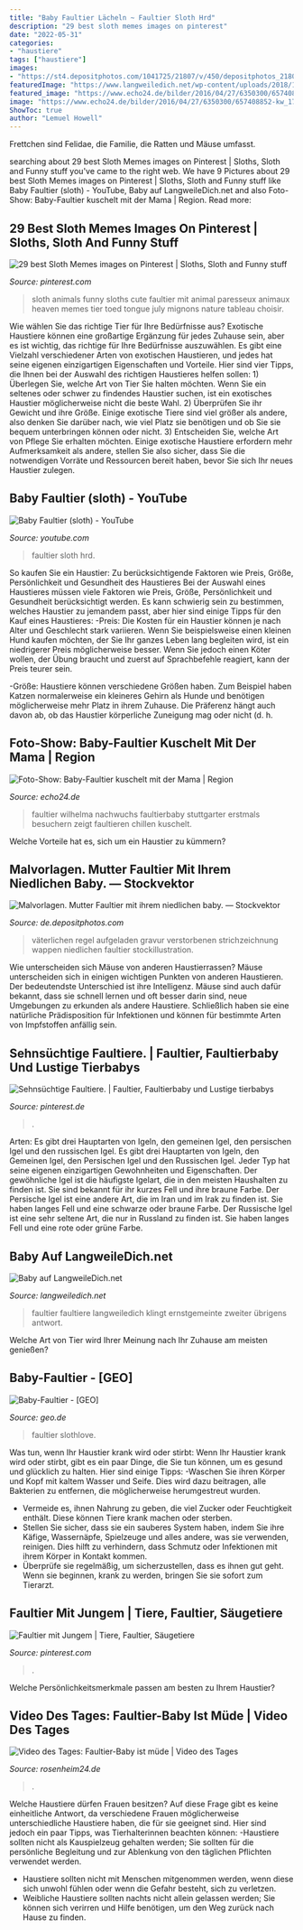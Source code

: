 ```yaml
---
title: "Baby Faultier Lächeln ~ Faultier Sloth Hrd"
description: "29 best sloth memes images on pinterest"
date: "2022-05-31"
categories:
- "haustiere"
tags: ["haustiere"]
images:
- "https://st4.depositphotos.com/1041725/21807/v/450/depositphotos_218078998-stock-illustration-white-hart-generally-charged-paternal.jpg"
featuredImage: "https://www.langweiledich.net/wp-content/uploads/2018/11/baby-faultiere.jpg"
featured_image: "https://www.echo24.de/bilder/2016/04/27/6350300/657408852-kw_17c_faultier_nachwuchs_27_04_16_bild_2-1j75.jpg"
image: "https://www.echo24.de/bilder/2016/04/27/6350300/657408852-kw_17c_faultier_nachwuchs_27_04_16_bild_2-1j75.jpg"
ShowToc: true
author: "Lemuel Howell"
---
```



Frettchen sind Felidae, die Familie, die Ratten und Mäuse umfasst.

	

		
searching about 29 best Sloth Memes images on Pinterest | Sloths, Sloth and Funny stuff you've came to the right web. We have 9 Pictures about 29 best Sloth Memes images on Pinterest | Sloths, Sloth and Funny stuff like Baby Faultier (sloth) - YouTube, Baby auf LangweileDich.net and also Foto-Show: Baby-Faultier kuschelt mit der Mama | Region. Read more:
		
    
## 29 Best Sloth Memes Images On Pinterest | Sloths, Sloth And Funny Stuff

<img loading=lazy src="https://i.pinimg.com/736x/7d/10/17/7d1017f1b42f021e52851e04e677f48d.jpg" onerror="this.onerror=null;this.src='https://tse3.mm.bing.net/th?id=OIP.wFfyUwG22uhG-fkFBQG5EgHaLA&amp;pid=15.1';" alt="29 best Sloth Memes images on Pinterest | Sloths, Sloth and Funny stuff">

_Source: pinterest.com_

>sloth animals funny sloths cute faultier mit animal paresseux animaux heaven memes tier toed tongue july mignons nature tableau choisir. 

	

Wie wählen Sie das richtige Tier für Ihre Bedürfnisse aus?
Exotische Haustiere können eine großartige Ergänzung für jedes Zuhause sein, aber es ist wichtig, das richtige für Ihre Bedürfnisse auszuwählen. Es gibt eine Vielzahl verschiedener Arten von exotischen Haustieren, und jedes hat seine eigenen einzigartigen Eigenschaften und Vorteile. Hier sind vier Tipps, die Ihnen bei der Auswahl des richtigen Haustieres helfen sollen: 1) Überlegen Sie, welche Art von Tier Sie halten möchten. Wenn Sie ein seltenes oder schwer zu findendes Haustier suchen, ist ein exotisches Haustier möglicherweise nicht die beste Wahl. 2) Überprüfen Sie ihr Gewicht und ihre Größe. Einige exotische Tiere sind viel größer als andere, also denken Sie darüber nach, wie viel Platz sie benötigen und ob Sie sie bequem unterbringen können oder nicht. 3) Entscheiden Sie, welche Art von Pflege Sie erhalten möchten. Einige exotische Haustiere erfordern mehr Aufmerksamkeit als andere, stellen Sie also sicher, dass Sie die notwendigen Vorräte und Ressourcen bereit haben, bevor Sie sich Ihr neues Haustier zulegen.

    
## Baby Faultier (sloth) - YouTube

<img loading=lazy src="http://i.ytimg.com/vi/hRd-GfGYHLQ/maxresdefault.jpg" onerror="this.onerror=null;this.src='https://tse1.mm.bing.net/th?id=OIP.eRbZKcoI_ICASvEvdqyipAHaEK&amp;pid=15.1';" alt="Baby Faultier (sloth) - YouTube">

_Source: youtube.com_

>faultier sloth hrd. 

	

So kaufen Sie ein Haustier: Zu berücksichtigende Faktoren wie Preis, Größe, Persönlichkeit und Gesundheit des Haustieres
Bei der Auswahl eines Haustieres müssen viele Faktoren wie Preis, Größe, Persönlichkeit und Gesundheit berücksichtigt werden. Es kann schwierig sein zu bestimmen, welches Haustier zu jemandem passt, aber hier sind einige Tipps für den Kauf eines Haustieres:
-Preis: Die Kosten für ein Haustier können je nach Alter und Geschlecht stark variieren. Wenn Sie beispielsweise einen kleinen Hund kaufen möchten, der Sie Ihr ganzes Leben lang begleiten wird, ist ein niedrigerer Preis möglicherweise besser. Wenn Sie jedoch einen Köter wollen, der Übung braucht und zuerst auf Sprachbefehle reagiert, kann der Preis teurer sein.

-Größe: Haustiere können verschiedene Größen haben. Zum Beispiel haben Katzen normalerweise ein kleineres Gehirn als Hunde und benötigen möglicherweise mehr Platz in ihrem Zuhause. Die Präferenz hängt auch davon ab, ob das Haustier körperliche Zuneigung mag oder nicht (d. h.

    
## Foto-Show: Baby-Faultier Kuschelt Mit Der Mama | Region

<img loading=lazy src="https://www.echo24.de/bilder/2016/04/27/6350300/657408852-kw_17c_faultier_nachwuchs_27_04_16_bild_2-1j75.jpg" onerror="this.onerror=null;this.src='https://tse3.mm.bing.net/th?id=OIP.o1Viv4Uuum4REZktT1uVpgHaEK&amp;pid=15.1';" alt="Foto-Show: Baby-Faultier kuschelt mit der Mama | Region">

_Source: echo24.de_

>faultier wilhelma nachwuchs faultierbaby stuttgarter erstmals besuchern zeigt faultieren chillen kuschelt. 

	

Welche Vorteile hat es, sich um ein Haustier zu kümmern?

    
## Malvorlagen. Mutter Faultier Mit Ihrem Niedlichen Baby. — Stockvektor

<img loading=lazy src="https://st4.depositphotos.com/1041725/21807/v/450/depositphotos_218078998-stock-illustration-white-hart-generally-charged-paternal.jpg" onerror="this.onerror=null;this.src='https://tse4.mm.bing.net/th?id=OIP.tLuBOo8Z7aPdoN_I-axLZAHaIh&amp;pid=15.1';" alt="Malvorlagen. Mutter Faultier mit ihrem niedlichen baby. — Stockvektor">

_Source: de.depositphotos.com_

>väterlichen regel aufgeladen gravur verstorbenen strichzeichnung wappen niedlichen faultier stockillustration. 

	

Wie unterscheiden sich Mäuse von anderen Haustierrassen?
Mäuse unterscheiden sich in einigen wichtigen Punkten von anderen Haustieren. Der bedeutendste Unterschied ist ihre Intelligenz. Mäuse sind auch dafür bekannt, dass sie schnell lernen und oft besser darin sind, neue Umgebungen zu erkunden als andere Haustiere. Schließlich haben sie eine natürliche Prädisposition für Infektionen und können für bestimmte Arten von Impfstoffen anfällig sein.

    
## Sehnsüchtige Faultiere. | Faultier, Faultierbaby Und Lustige Tierbabys

<img loading=lazy src="https://i.pinimg.com/474x/ad/5f/68/ad5f683e3eb44a12409c036d533bdb56--baby-sloth-spirit-animal.jpg" onerror="this.onerror=null;this.src='https://tse1.mm.bing.net/th?id=OIP.7fe0Akac_2l_wpgd62tZhwAAAA&amp;pid=15.1';" alt="Sehnsüchtige Faultiere. | Faultier, Faultierbaby und Lustige tierbabys">

_Source: pinterest.de_

>. 

	

Arten: Es gibt drei Hauptarten von Igeln, den gemeinen Igel, den persischen Igel und den russischen Igel.
Es gibt drei Hauptarten von Igeln, den Gemeinen Igel, den Persischen Igel und den Russischen Igel. Jeder Typ hat seine eigenen einzigartigen Gewohnheiten und Eigenschaften. Der gewöhnliche Igel ist die häufigste Igelart, die in den meisten Haushalten zu finden ist. Sie sind bekannt für ihr kurzes Fell und ihre braune Farbe. Der Persische Igel ist eine andere Art, die im Iran und im Irak zu finden ist. Sie haben langes Fell und eine schwarze oder braune Farbe. Der Russische Igel ist eine sehr seltene Art, die nur in Russland zu finden ist. Sie haben langes Fell und eine rote oder grüne Farbe.

    
## Baby Auf LangweileDich.net

<img loading=lazy src="https://www.langweiledich.net/wp-content/uploads/2018/11/baby-faultiere.jpg" onerror="this.onerror=null;this.src='https://tse3.mm.bing.net/th?id=OIP.FDruZ_tjxGcS5oGJOOZOcgHaEK&amp;pid=15.1';" alt="Baby auf LangweileDich.net">

_Source: langweiledich.net_

>faultier faultiere langweiledich klingt ernstgemeinte zweiter übrigens antwort. 

	

Welche Art von Tier wird Ihrer Meinung nach Ihr Zuhause am meisten genießen?

    
## Baby-Faultier - [GEO]

<img loading=lazy src="https://image.geo.de/30109932/t/ZF/v4/w960/r0/-/13-baby-faultiere-slothlove-cover-jpg--60910-.jpg" onerror="this.onerror=null;this.src='https://tse2.mm.bing.net/th?id=OIP.S_pY_xK_Sc3zfy0UI4F0SQHaF7&amp;pid=15.1';" alt="Baby-Faultier - [GEO]">

_Source: geo.de_

>faultier slothlove. 

	

Was tun, wenn Ihr Haustier krank wird oder stirbt:
Wenn Ihr Haustier krank wird oder stirbt, gibt es ein paar Dinge, die Sie tun können, um es gesund und glücklich zu halten. Hier sind einige Tipps:
-Waschen Sie ihren Körper und Kopf mit kaltem Wasser und Seife. Dies wird dazu beitragen, alle Bakterien zu entfernen, die möglicherweise herumgestreut wurden.
- Vermeide es, ihnen Nahrung zu geben, die viel Zucker oder Feuchtigkeit enthält. Diese können Tiere krank machen oder sterben.
- Stellen Sie sicher, dass sie ein sauberes System haben, indem Sie ihre Käfige, Wassernäpfe, Spielzeuge und alles andere, was sie verwenden, reinigen. Dies hilft zu verhindern, dass Schmutz oder Infektionen mit ihrem Körper in Kontakt kommen.
- Überprüfe sie regelmäßig, um sicherzustellen, dass es ihnen gut geht. Wenn sie beginnen, krank zu werden, bringen Sie sie sofort zum Tierarzt.

    
## Faultier Mit Jungem | Tiere, Faultier, Säugetiere

<img loading=lazy src="https://i.pinimg.com/736x/09/d5/1d/09d51db68e0e630500666111048ee50b.jpg" onerror="this.onerror=null;this.src='https://tse4.mm.bing.net/th?id=OIP.PSZl7cJoXBiyRc66zLF1dAHaE7&amp;pid=15.1';" alt="Faultier mit Jungem | Tiere, Faultier, Säugetiere">

_Source: pinterest.com_

>. 

	

Welche Persönlichkeitsmerkmale passen am besten zu Ihrem Haustier?

    
## Video Des Tages: Faultier-Baby Ist Müde | Video Des Tages

<img loading=lazy src="http://www.rosenheim24.de/bilder/2013/02/13/2749287/866328099-faultier-baby-1tef.jpg" onerror="this.onerror=null;this.src='https://tse3.mm.bing.net/th?id=OIP.jch_5o_clGR6cQcl1vXSjwHaEK&amp;pid=15.1';" alt="Video des Tages: Faultier-Baby ist müde | Video des Tages">

_Source: rosenheim24.de_

>. 

	

Welche Haustiere dürfen Frauen besitzen?
Auf diese Frage gibt es keine einheitliche Antwort, da verschiedene Frauen möglicherweise unterschiedliche Haustiere haben, die für sie geeignet sind. Hier sind jedoch ein paar Tipps, was Tierhalterinnen beachten können:
-Haustiere sollten nicht als Kauspielzeug gehalten werden; Sie sollten für die persönliche Begleitung und zur Ablenkung von den täglichen Pflichten verwendet werden.
- Haustiere sollten nicht mit Menschen mitgenommen werden, wenn diese sich unwohl fühlen oder wenn die Gefahr besteht, sich zu verletzen.
- Weibliche Haustiere sollten nachts nicht allein gelassen werden; Sie können sich verirren und Hilfe benötigen, um den Weg zurück nach Hause zu finden.

